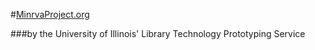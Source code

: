 #[MinrvaProject.org](http://minrvaproject.org)

###by the University of Illinois' Library Technology Prototyping Service